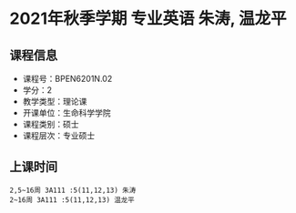 # 2021年秋季学期 专业英语 朱涛, 温龙平






## 课程信息

- 课程号：BPEN6201N.02
- 学分：2
- 教学类型：理论课
- 开课单位：生命科学学院
- 课程类别：硕士
- 课程层次：专业硕士

## 上课时间

```
2,5~16周 3A111 :5(11,12,13) 朱涛
2~16周 3A111 :5(11,12,13) 温龙平
```

